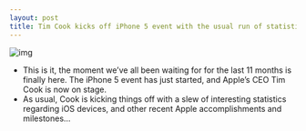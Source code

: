 ```yaml
---
layout: post
title: Tim Cook kicks off iPhone 5 event with the usual run of statistics
---
```

![img](http://media.idownloadblog.com/wp-content/uploads/2012/09/tim-cook.jpg)
* This is it, the moment we’ve all been waiting for for the last 11 months is finally here. The iPhone 5 event has just started, and Apple’s CEO Tim Cook is now on stage.
* As usual, Cook is kicking things off with a slew of interesting statistics regarding iOS devices, and other recent Apple accomplishments and milestones…

